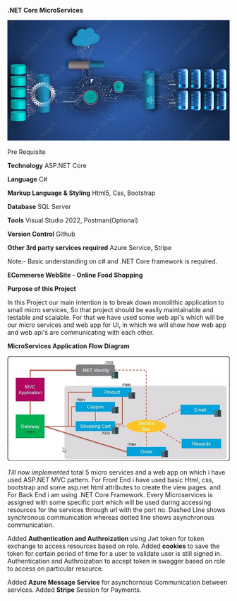**.NET Core MicroServices**

![Image Alt Text](./images/MicroService-updated.jpeg)


Pre Requisite

**Technology**
ASP.NET Core

**Language**
C#

**Markup Language & Styling**
Html5, Css, Bootstrap

**Database**
SQL Server

**Tools**
Visual Studio 2022, Postman(Optional)

**Version Control**
Github

**Other 3rd party services required**
Azure Service, Stripe


Note:- Basic understanding on c# and .NET Core framework is required.

**ECommerse WebSite - Online Food Shopping**

**Purpose of this Project**

In this Project our main intention is to break down monolithic application to small micro services, So that project should be easily maintainable and testable and scalable. For that we have used some web api's which will be our
micro services and web app for UI, in which we will show how web app and web api's are communicating with each other.


**MicroServices Application Flow Diagram**

![Image Alt Text](./images/Architecture.jpg)


_Till now implemented_ total 5 micro services and a web app on which i have used ASP.NET MVC pattern.
For Front End i have used basic Html, css, bootstrap and some asp.net html attributes to create the view pages.
and For Back End i am using .NET Core Framework.
Every Microservices is assigned with some specific port which will be used during accessing resources for the services through url with the port no.
Dashed Line shows synchronous communication whereas dotted line shows asynchronous communication.

Added **Authentication and Authroization** using Jwt token for token exchange to access resources based on role.
Added **cookies** to save the token for certain period of time for a user to validate user is still signed in.
Authentication and Authroization to accept token in swagger based on role to access on particular resource.

Added **Azure Message Service** for asynchornous Communication between services.
Added **Stripe** Session for Payments.






